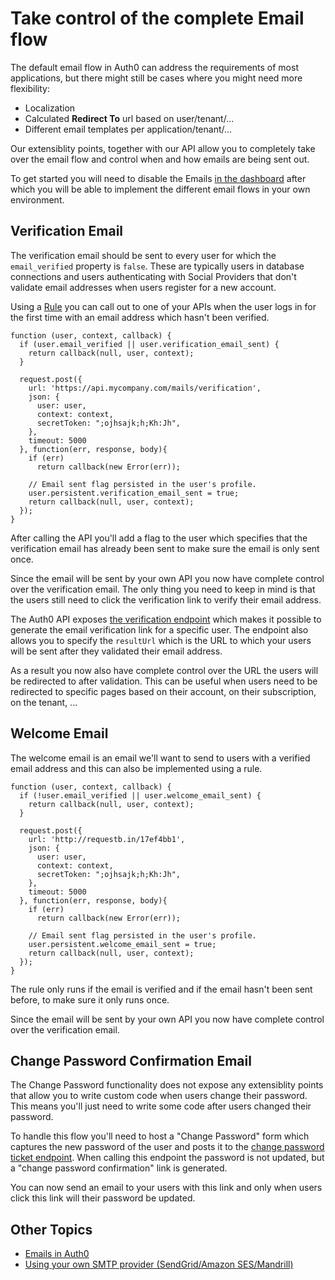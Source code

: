 # Take control of the complete Email flow

The default email flow in Auth0 can address the requirements of most applications, but there might still be cases where you might need more flexibility:

 - Localization
 - Calculated **Redirect To** url based on user/tenant/...
 - Different email templates per application/tenant/...

Our extensiblity points, together with our API allow you to completely take over the email flow and control when and how emails are being sent out.

To get started you will need to disable the Emails [in the dashboard](https://manage.auth0.com/#/emails) after which you will be able to implement the different email flows in your own environment.

## Verification Email

The verification email should be sent to every user for which the `email_verified` property is `false`. These are typically users in database connections and users authenticating with Social Providers that don't validate email addresses when users register for a new account.

Using a [Rule](/rules) you can call out to one of your APIs when the user logs in for the first time with an email address which hasn't been verified.

```
function (user, context, callback) {
  if (user.email_verified || user.verification_email_sent) {
    return callback(null, user, context);
  }

  request.post({
    url: 'https://api.mycompany.com/mails/verification',
    json: {
      user: user,
      context: context,
      secretToken: ";ojhsajk;h;Kh:Jh",
    },
    timeout: 5000
  }, function(err, response, body){
    if (err)
      return callback(new Error(err));

    // Email sent flag persisted in the user's profile.
    user.persistent.verification_email_sent = true;
    return callback(null, user, context);
  });
}
```

After calling the API you'll add a flag to the user which specifies that the verification email has already been sent to make sure the email is only sent once.

Since the email will be sent by your own API you now have complete control over the verification email. The only thing you need to keep in mind is that the users still need to click the verification link to verify their email address.

The Auth0 API exposes [the verification endpoint](/api/v1#!#post--api-users--user_id--verification_ticket) which makes it possible to generate the email verification link for a specific user. The endpoint also allows you to specify the `resultUrl` which is the URL to which your users will be sent after they validated their email address.

As a result you now also have complete control over the URL the users will be redirected to after validation. This can be useful when users need to be redirected to specific pages based on their account, on their subscription, on the tenant, ...

## Welcome Email

The welcome email is an email we'll want to send to users with a verified email address and this can also be implemented using a rule.

```
function (user, context, callback) {
  if (!user.email_verified || user.welcome_email_sent) {
    return callback(null, user, context);
  }

  request.post({
    url: 'http://requestb.in/17ef4bb1',
    json: {
      user: user,
      context: context,
      secretToken: ";ojhsajk;h;Kh:Jh",
    },
    timeout: 5000
  }, function(err, response, body){
    if (err)
      return callback(new Error(err));

    // Email sent flag persisted in the user's profile.
    user.persistent.welcome_email_sent = true;
    return callback(null, user, context);
  });
}
```

The rule only runs if the email is verified and if the email hasn't been sent before, to make sure it only runs once.

Since the email will be sent by your own API you now have complete control over the verification email.

## Change Password Confirmation Email

The Change Password functionality does not expose any extensiblity points that allow you to write custom code when users change their password. This means you'll just need to write some code after users changed their password.

To handle this flow you'll need to host a "Change Password" form which captures the new password of the user and posts it to the [change password ticket endpoint](/api/v1#!#post--api-users--user_id--change_password_ticket). When calling this endpoint the password is not updated, but a "change password confirmation" link is generated.

You can now send an email to your users with this link and only when users click this link will their password be updated.

## Other Topics

- [Emails in Auth0](/email)
- [Using your own SMTP provider (SendGrid/Amazon SES/Mandrill)](/email/providers)
